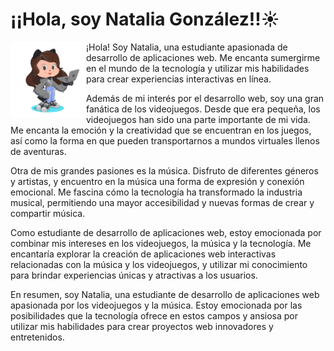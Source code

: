 <h1>¡¡Hola, soy Natalia González!!☀️</h1>

<img src="./imgs/octogato.png" width=24% align=left />

¡Hola! Soy Natalia, una estudiante apasionada de desarrollo de aplicaciones web. Me encanta sumergirme en el mundo de la tecnología y utilizar mis habilidades para crear experiencias interactivas en línea.

Además de mi interés por el desarrollo web, soy una gran fanática de los videojuegos. Desde que era pequeña, los videojuegos han sido una parte importante de mi vida. Me encanta la emoción y la creatividad que se encuentran en los juegos, así como la forma en que pueden transportarnos a mundos virtuales llenos de aventuras.

Otra de mis grandes pasiones es la música. Disfruto de diferentes géneros y artistas, y encuentro en la música una forma de expresión y conexión emocional. Me fascina cómo la tecnología ha transformado la industria musical, permitiendo una mayor accesibilidad y nuevas formas de crear y compartir música.

Como estudiante de desarrollo de aplicaciones web, estoy emocionada por combinar mis intereses en los videojuegos, la música y la tecnología. Me encantaría explorar la creación de aplicaciones web interactivas relacionadas con la música y los videojuegos, y utilizar mi conocimiento para brindar experiencias únicas y atractivas a los usuarios.

En resumen, soy Natalia, una estudiante de desarrollo de aplicaciones web apasionada por los videojuegos y la música. Estoy emocionada por las posibilidades que la tecnología ofrece en estos campos y ansiosa por utilizar mis habilidades para crear proyectos web innovadores y entretenidos.
